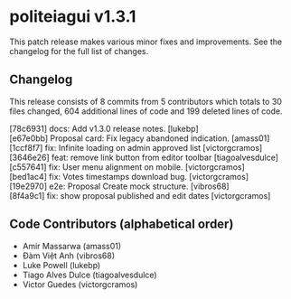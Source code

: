 politeiagui v1.3.1
====

This patch release makes various minor fixes and improvements. See the
changelog for the full list of changes.


## Changelog

This release consists of 8 commits from 5 contributors which totals to 30 files
changed, 604 additional lines of code and 199 deleted lines of code.

[78c6931] docs: Add v1.3.0 release notes. [lukebp]  
[e67e0bb] Proposal card: Fix legacy abandoned indication. [amass01]  
[1ccf8f7] fix: Infinite loading on admin approved list [victorgcramos]  
[3646e26] feat: remove link button from editor toolbar [tiagoalvesdulce]  
[c557641] fix: User menu alignment on mobile. [victorgcramos]  
[bed1ac4] fix: Votes timestamps download bug. [victorgcramos]  
[19e2970] e2e: Proposal Create mock structure. [vibros68]  
[8f4a9c1] fix: show proposal published and edit dates [victorgcramos]  

## Code Contributors (alphabetical order)

- Amir Massarwa (amass01)
- Đàm Việt Anh (vibros68)
- Luke Powell (lukebp)
- Tiago Alves Dulce (tiagoalvesdulce)
- Victor Guedes (victorgcramos)
